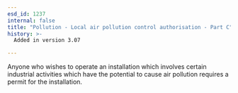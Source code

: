 ```yaml
---
esd_id: 1237
internal: false
title: "Pollution - Local air pollution control authorisation - Part C"
history: >-
  Added in version 3.07

---
```


Anyone who wishes to operate an installation which involves certain industrial activities which have the potential to cause air pollution requires a permit for the installation.

